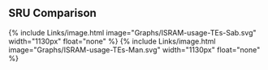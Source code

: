 ## SRU Comparison
{% include Links/image.html image="Graphs/ISRAM-usage-TEs-Sab.svg" width="1130px" float="none" %}
{% include Links/image.html image="Graphs/ISRAM-usage-TEs-Man.svg" width="1130px" float="none" %}
